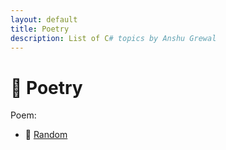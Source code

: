 ```yaml
---
layout: default
title: Poetry
description: List of C# topics by Anshu Grewal
---
```


# 📘 Poetry

Poem:

- 🔹 [Random](./index/random-stupid)

